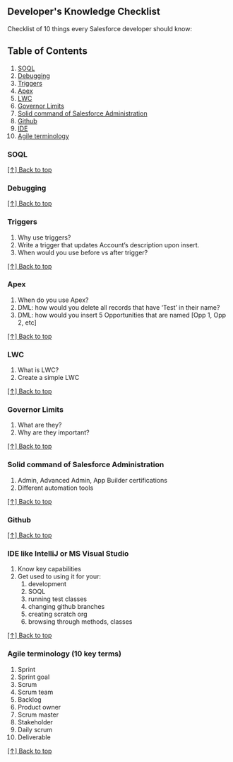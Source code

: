 ## Developer's Knowledge Checklist

Checklist of 10 things every Salesforce developer should know:

## Table of Contents
1. [SOQL](#soql)
2. [Debugging](#debugging)
3. [Triggers](#triggers)
4. [Apex](#apex)
5. [LWC](#lwc)
6. [Governor Limits](#governor-limits)
7. [Solid command of Salesforce Administration](#solid-command-of-salesforce-administration)
8. [Github](#github)
9. [IDE](#like-intellij-or-ms-visual-studio)
10. [Agile terminology](#agile-terminology-10-key-terms)

### SOQL

[[↑] Back to top](#developers-knowledge-checklist)

### Debugging

[[↑] Back to top](#developers-knowledge-checklist)

### Triggers
1. Why use triggers?
2. Write a trigger that updates Account’s description upon insert.
3. When would you use before vs after trigger?

[[↑] Back to top](#developers-knowledge-checklist)

### Apex
1. When do you use Apex?
2. DML: how would you delete all records that have ‘Test’ in their name?
3. DML: how would you insert 5 Opportunities that are named [Opp 1, Opp 2, etc]

[[↑] Back to top](#developers-knowledge-checklist)

### LWC
1. What is LWC?
2. Create a simple LWC

[[↑] Back to top](#developers-knowledge-checklist)

### Governor Limits
1. What are they?
2. Why are they important?

[[↑] Back to top](#developers-knowledge-checklist)

### Solid command of Salesforce Administration
1. Admin, Advanced Admin, App Builder certifications
2. Different automation tools

[[↑] Back to top](#developers-knowledge-checklist)

### Github

[[↑] Back to top](#developers-knowledge-checklist)

### IDE like IntelliJ or MS Visual Studio
1. Know key capabilities
2. Get used to using it for your:
   1. development
   2. SOQL
   3. running test classes
   4. changing github branches
   5. creating scratch org
   6. browsing through methods, classes

[[↑] Back to top](#developers-knowledge-checklist)

### Agile terminology (10 key terms)
1. Sprint
2. Sprint goal
3. Scrum
4. Scrum team
5. Backlog
6. Product owner
7. Scrum master
8. Stakeholder
9. Daily scrum
10. Deliverable

[[↑] Back to top](#developers-knowledge-checklist)